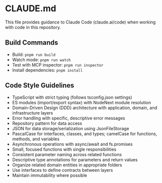 # CLAUDE.md

This file provides guidance to Claude Code (claude.ai/code) when working with code in this repository.

## Build Commands
- Build: `pnpm run build`
- Watch mode: `pnpm run watch`
- Test with MCP inspector: `pnpm run inspector`
- Install dependencies: `pnpm install`

## Code Style Guidelines
- TypeScript with strict typing (follows tsconfig.json settings)
- ES modules (import/export syntax) with NodeNext module resolution
- Domain-Driven Design (DDD) architecture with application, domain, and infrastructure layers
- Error handling with specific, descriptive error messages
- Repository pattern for data access
- JSON for data storage/serialization using JsonFileStorage
- PascalCase for interfaces, classes, and types; camelCase for functions, methods, and variables
- Asynchronous operations with async/await and fs.promises
- Small, focused functions with single responsibilities
- Consistent parameter naming across related functions
- Descriptive type annotations for parameters and return values
- Organize related domain entities in appropriate folders
- Use interfaces to define contracts between layers
- Maintain immutability where possible